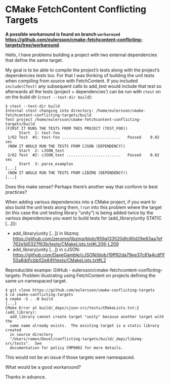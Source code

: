 # CMake FetchContent Conflicting Targets

**A possible workaround is found on branch `workaround` https://github.com/eulersson/cmake-fetchcontent-conflicting-targets/tree/workaround**.

Hello, I have problems building a project with two external dependencies that define the same target.

My goal is to be able to compile the project’s tests along with the project’s dependencies
tests too. For that I was thinking of building the unit tests when compiling from source
with FetchContent. If you included `include(CTest)` any subsequent calls to add_test would
include that test so afterwards all the tests (project + dependencies’) can be run with
`ctest` on on the build dir (`ctest --test-dir build`):

```
$ ctest --test-dir build
Internal ctest changing into directory: /home/eulersson/cmake-fetchcontent-conflicting-targets/build
Test project /home/eulersson/cmake-fetchcontent-conflicting-targets/build
(FIRST IT RUNS THE TESTS FROM THIS PROJECT (TEST_FOO))
      Start  1: test-foo
 1/62 Test  #1: test-foo ..........................   Passed    0.02 sec
 (NOW IT WOULD RUN THE TESTS FROM CJSON (DEPENDENCY))
      Start  2: cJSON_test
 2/62 Test  #2: cJSON_test ........................   Passed    0.02 sec
      Start  3: parse_examples
[...]
 (NOW IT WOULD RUN THE TESTS FROM LIBZMQ (DEPENDENCY))
[...]
```

Does this make sense? Perhaps there’s another way that conform to best practices?

When adding various dependencies into a CMake project, if you want to also build the
unit tests along them, I run into this problem where the target (in this case the unit
testing library “unity”) is being added twice by the various dependencies you want to
build tests for (add_library(unity STATIC [...])):

- add_library(unity [...]) in libzmq: https://github.com/zeromq/libzmq/blob/959a133520dfc80d29e83aa7ef762e1d0327f63b/tests/CMakeLists.txt#L206-L209
- add_library(unity [...]) in cJSON: https://github.com/DaveGamble/cJSON/blob/19ff92da79ee37c81a4cdf1f50a8dd1cbb02e84f/tests/CMakeLists.txt#L2

Reproducible exampe: GitHub - eulersson/cmake-fetchcontent-conflicting-targets: Problem illustrating using FetchContent on projects defining the same un-namespaced target.

```
$ git clone https://github.com/eulersson/cmake-conflicting-targets
$ cd cmake-conflicting-targets
$ cmake -S . -B build
[...]
CMake Error at build/_deps/cjson-src/tests/CMakeLists.txt:2 (add_library):
  add_library cannot create target "unity" because another target with the
  same name already exists.  The existing target is a static library created
  in source directory
  "/Users/ramon/Devel/conflicting-targets/build/_deps/libzmq-src/tests".  See
  documentation for policy CMP0002 for more details.
```

This would not be an issue if those targets were namespaced.

What would be a good workaround?

Thanks in advance.
